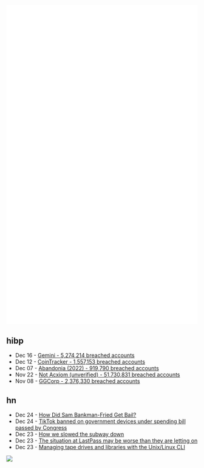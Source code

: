 ![Metrics](https://raw.githubusercontent.com/phixion/phixion/master/metrics.svg)

## hibp

<!--
for https://github.com/phixion/phixion/blob/main/.github/workflows/feeds.yml
-->
<!--START_SECTION:haveibeenpwnd-->
- Dec 16 - [Gemini - 5,274,214 breached accounts](https://haveibeenpwned.com/PwnedWebsites#Gemini)
- Dec 12 - [CoinTracker - 1,557,153 breached accounts](https://haveibeenpwned.com/PwnedWebsites#CoinTracker)
- Dec 07 - [Abandonia (2022) - 919,790 breached accounts](https://haveibeenpwned.com/PwnedWebsites#Abandonia2022)
- Nov 22 - [Not Acxiom (unverified) - 51,730,831 breached accounts](https://haveibeenpwned.com/PwnedWebsites#NotAcxiom)
- Nov 08 - [GGCorp - 2,376,330 breached accounts](https://haveibeenpwned.com/PwnedWebsites#GGCorp)
<!--END_SECTION:haveibeenpwnd-->

## hn

<!--
for https://github.com/phixion/phixion/blob/main/.github/workflows/feeds.yml
-->
<!--START_SECTION:hn-->
- Dec 24 - [How Did Sam Bankman-Fried Get Bail?](https://www.serioustrouble.show/p/how-did-sam-bankman-fried-get-bail)
- Dec 24 - [TikTok banned on government devices under spending bill passed by Congress](https://www.cnbc.com/2022/12/23/congress-passes-spending-bill-with-tiktok-ban-on-government-devices.html)
- Dec 23 - [How we slowed the subway down](https://homesignalblog.wordpress.com/2022/12/21/how-we-slowed-the-subway-down/)
- Dec 23 - [The situation at LastPass may be worse than they are letting on](https://twitter.com/cryptopathic/status/1606416137771782151)
- Dec 23 - [Managing tape drives and libraries with the Unix/Linux CLI](http://blogs.intellique.com/cgi-bin/tech/2022/01/27)
<!--END_SECTION:hn-->

<!--
for https://yhype.me
-->
![](https://hit.yhype.me/github/profile?user_id=13013670)
